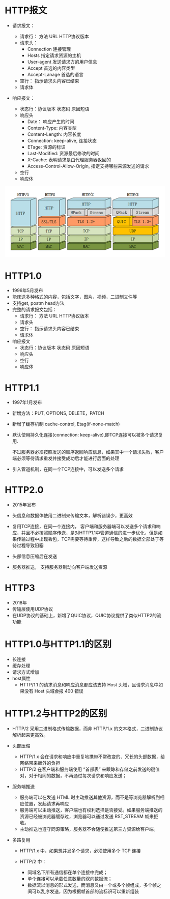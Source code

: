 # HTTP报文
- 请求报文：
  - 请求行： 方法 URL HTTP协议版本
  - 请求头：
    - Connection 连接管理
    - Hosts 指定请求资源的主机
    - User-agent 发送请求方的用户信息
    - Accept 首选的内容类型
    - Accept-Lanage 首选的语言
  - 空行： 指示请求头内容已结束
  - 请求体
  
- 响应报文：
  - 状态行：协议版本 状态码 原因短语
  - 响应头
    - Date： 响应产生的时间
    - Content-Type: 内容类型
    - Content-Length: 内容长度
    - Connection: keep-alive, 连接状态
    - ETage: 资源的标识
    - Last-Modified: 资源最后修改的时间
    - X-Cache: 表明请求是由代理服务器返回的
    - Access-Control-Allow-Origin, 指定支持哪些来源发送的请求
  - 空行
  - 响应体

<img src="./http.webp"/>

# HTTP1.0
- 1996年5月发布
- 能床送多种格式的内容，包括文字，图片，视频，二进制文件等
- 支持get, postm head方法
- 完整的请求报文包括：
  - 请求行： 方法 URL HTTP协议版本
  - 请求头
  - 空行： 指示请求头内容已结束
  - 请求体
- 响应报文
  - 状态行：协议版本 状态码 原因短语
  - 响应头
  - 空行
  - 响应体

# HTTP1.1

- 1997年1月发布
- 新增方法：PUT, OPTIONS, DELETE，PATCH
- 新增了缓存机制 cache-control, Etag(if-none-match)
- 默认使用持久化连接(connection: keep-alive),即TCP连接可以被多个请求复用.
    
    不过服务器必须按照发送的顺序返回响应信息，如果其中一个请求失败，客户端必须等待请求重发并接受成功后才能进行后面的处理

- 引入管道机制，在同一个TCP连接中，可以发送多个请求

# HTTP2.0

- 2015年发布
- 头信息和数据体使用二进制来传输文本，解析错误少，更高效
  
- 复用TCP连接，在同一个连接内， 客户端和服务器端可以发送多个请求和响应，并且不必按照顺序传送，是对HTTP1.1中管道通信的进一步优化，但是如果传输过程中出现丢包，TCP需要等待重传，这样导致之后的数据全部处于等待过程导致阻塞
  
- 头部信息压缩后在发送

- 服务器推送， 支持服务器制动向客户端发送资源

# HTTP3
- 2018年
- 传输层使用UDP协议
- 在UDP协议的基础上，新增了QUIC协议，QUIC协议提供了类似HTTP2的流功能


# HTTP1.0与HTTP1.1的区别
- 长连接
- 缓存处理
- 请求方式增加
- host属性
  - HTTP/1.1 的请求消息和响应消息都应该支持 Host 头域，且请求消息中如果没有 Host 头域会报 400 错误

# HTTP1.2与HTTP2的区别
- HTTP/2 采用二进制格式传输数据，而非 HTTP/1.x 的文本格式，二进制协议解析起来更高效。
- 头部压缩
  - HTTP/1.x 会在请求和响应中重复地携带不常改变的、冗长的头部数据，给网络带来额外的负担
  - HTTP/2 在客户端和服务端使用 “首部表” 来跟踪和存储之前发送的键值对，对于相同的数据，不再通过每次请求和响应发送；
- 服务端推送
  - 服务端可以在发送 HTML 时主动推送其他资源，而不是等浏览器解析到相应位置，发起请求再响应
  - 服务端可以主动推送，客户端也有权利选择是否接受。如果服务端推送的资源已经被浏览器缓存过，浏览器可以通过发送 RST_STREAM 帧来拒收。
  - 主动推送也遵守同源策略，服务器不会随便推送第三方资源给客户端。

- 多路复用
  - HTTP/1.x 中，如果想并发多个请求，必须使用多个 TCP 连接
  - HTTP/2 中：

    - 同域名下所有通信都在单个连接中完成；
    - 单个连接可以承载任意数量的双向数据流；
    - 数据流以消息的形式发送，而消息又由一个或多个帧组成，多个帧之间可以乱序发送，因为根据帧首部的流标识可以重新组装
